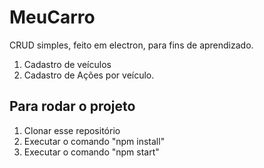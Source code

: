 # MeuCarro
CRUD simples, feito em electron, para fins de aprendizado.
1. Cadastro de veículos
2. Cadastro de Ações por veículo.
## Para rodar o projeto
1. Clonar esse repositório
2. Executar o comando "npm install"
3. Executar o comando "npm start"

